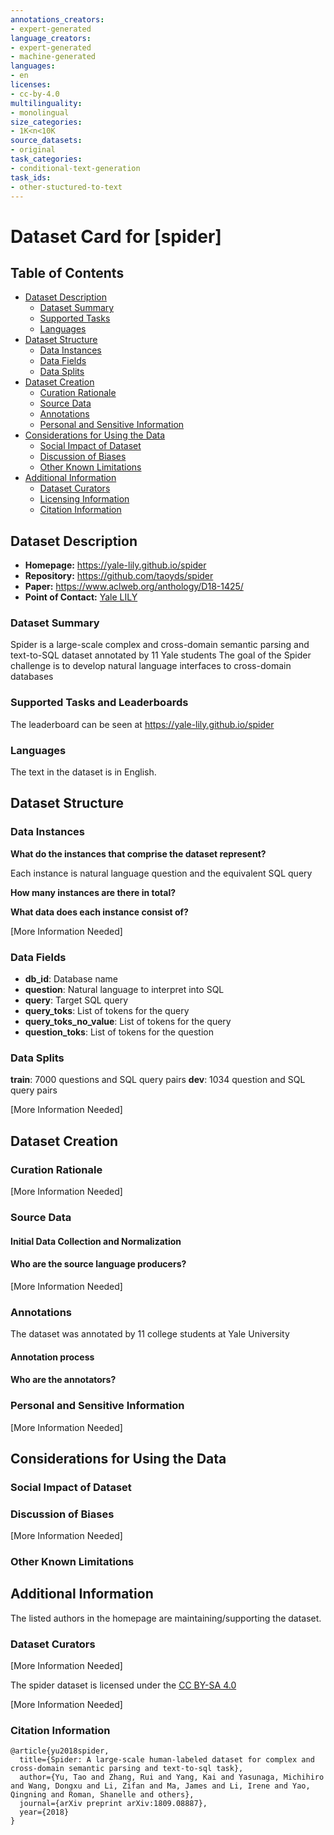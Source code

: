 ```yaml
---
annotations_creators:
- expert-generated
language_creators:
- expert-generated
- machine-generated
languages:
- en
licenses:
- cc-by-4.0
multilinguality:
- monolingual
size_categories:
- 1K<n<10K
source_datasets:
- original
task_categories:
- conditional-text-generation
task_ids:
- other-stuctured-to-text
---
```



# Dataset Card for [spider]

## Table of Contents
- [Dataset Description](#dataset-description)
  - [Dataset Summary](#dataset-summary)
  - [Supported Tasks](#supported-tasks-and-leaderboards)
  - [Languages](#languages)
- [Dataset Structure](#dataset-structure)
  - [Data Instances](#data-instances)
  - [Data Fields](#data-instances)
  - [Data Splits](#data-instances)
- [Dataset Creation](#dataset-creation)
  - [Curation Rationale](#curation-rationale)
  - [Source Data](#source-data)
  - [Annotations](#annotations)
  - [Personal and Sensitive Information](#personal-and-sensitive-information)
- [Considerations for Using the Data](#considerations-for-using-the-data)
  - [Social Impact of Dataset](#social-impact-of-dataset)
  - [Discussion of Biases](#discussion-of-biases)
  - [Other Known Limitations](#other-known-limitations)
- [Additional Information](#additional-information)
  - [Dataset Curators](#dataset-curators)
  - [Licensing Information](#licensing-information)
  - [Citation Information](#citation-information)

## Dataset Description

- **Homepage:** https://yale-lily.github.io/spider
- **Repository:** https://github.com/taoyds/spider
- **Paper:** https://www.aclweb.org/anthology/D18-1425/
- **Point of Contact:** [Yale LILY](https://yale-lily.github.io/)

### Dataset Summary

Spider is a large-scale complex and cross-domain semantic parsing and text-to-SQL dataset annotated by 11 Yale students
The goal of the Spider challenge is to develop natural language interfaces to cross-domain databases

### Supported Tasks and Leaderboards

The leaderboard can be seen at https://yale-lily.github.io/spider

### Languages

The text in the dataset is in English.

## Dataset Structure

### Data Instances

**What do the instances that comprise the dataset represent?**

Each instance is natural language question and the equivalent SQL query

**How many instances are there in total?**

**What data does each instance consist of?**

[More Information Needed]

### Data Fields

* **db_id**: Database name
* **question**: Natural language to interpret into SQL
* **query**: Target SQL query
* **query_toks**: List of tokens for the query
* **query_toks_no_value**: List of tokens for the query
* **question_toks**: List of tokens for the question

### Data Splits

**train**: 7000 questions and SQL query pairs
**dev**: 1034 question and SQL query pairs

[More Information Needed]

## Dataset Creation

### Curation Rationale

[More Information Needed]

### Source Data

#### Initial Data Collection and Normalization

#### Who are the source language producers?

[More Information Needed]

### Annotations

The dataset was annotated by 11 college students at Yale University

#### Annotation process

#### Who are the annotators?

### Personal and Sensitive Information

[More Information Needed]

## Considerations for Using the Data

### Social Impact of Dataset

### Discussion of Biases

[More Information Needed]

### Other Known Limitations

## Additional Information

The listed authors in the homepage are maintaining/supporting the dataset. 

### Dataset Curators

[More Information Needed]

The spider dataset is licensed under 
the [CC BY-SA 4.0](https://creativecommons.org/licenses/by-sa/4.0/legalcode)

[More Information Needed]

### Citation Information

```
@article{yu2018spider,
  title={Spider: A large-scale human-labeled dataset for complex and cross-domain semantic parsing and text-to-sql task},
  author={Yu, Tao and Zhang, Rui and Yang, Kai and Yasunaga, Michihiro and Wang, Dongxu and Li, Zifan and Ma, James and Li, Irene and Yao, Qingning and Roman, Shanelle and others},
  journal={arXiv preprint arXiv:1809.08887},
  year={2018}
}
```

